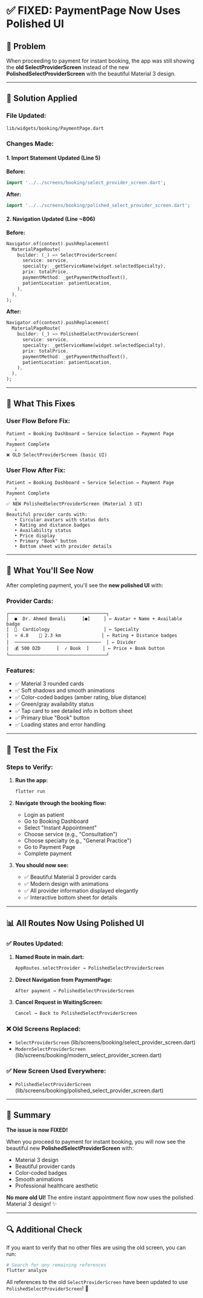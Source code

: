 # ✅ FIXED: PaymentPage Now Uses Polished UI

## 🐛 Problem
When proceeding to payment for instant booking, the app was still showing the **old SelectProviderScreen** instead of the new **PolishedSelectProviderScreen** with the beautiful Material 3 design.

---

## 🔧 Solution Applied

### File Updated:
`lib/widgets/booking/PaymentPage.dart`

### Changes Made:

#### 1. **Import Statement Updated** (Line 5)
**Before:**
```dart
import '../../screens/booking/select_provider_screen.dart';
```

**After:**
```dart
import '../../screens/booking/polished_select_provider_screen.dart';
```

#### 2. **Navigation Updated** (Line ~806)
**Before:**
```dart
Navigator.of(context).pushReplacement(
  MaterialPageRoute(
    builder: (_) => SelectProviderScreen(
      service: service,
      specialty: _getServiceName(widget.selectedSpecialty),
      prix: totalPrice,
      paymentMethod: _getPaymentMethodText(),
      patientLocation: patientLocation,
    ),
  ),
);
```

**After:**
```dart
Navigator.of(context).pushReplacement(
  MaterialPageRoute(
    builder: (_) => PolishedSelectProviderScreen(
      service: service,
      specialty: _getServiceName(widget.selectedSpecialty),
      prix: totalPrice,
      paymentMethod: _getPaymentMethodText(),
      patientLocation: patientLocation,
    ),
  ),
);
```

---

## 🎯 What This Fixes

### User Flow Before Fix:
```
Patient → Booking Dashboard → Service Selection → Payment Page
   ↓
Payment Complete
   ↓
❌ OLD SelectProviderScreen (basic UI)
```

### User Flow After Fix:
```
Patient → Booking Dashboard → Service Selection → Payment Page
   ↓
Payment Complete
   ↓
✅ NEW PolishedSelectProviderScreen (Material 3 UI)
   ↓
Beautiful provider cards with:
   • Circular avatars with status dots
   • Rating and distance badges
   • Availability status
   • Price display
   • Primary "Book" button
   • Bottom sheet with provider details
```

---

## 🎨 What You'll See Now

After completing payment, you'll see the **new polished UI** with:

### Provider Cards:
```
┌────────────────────────────────────┐
│  ●  Dr. Ahmed Benali      [●]     │ ← Avatar + Name + Available badge
│  🏥  Cardiology                    │ ← Specialty
│  ⭐ 4.8    📍 2.3 km               │ ← Rating + Distance badges
│  ────────────────────────────────  │ ← Divider
│  💰 500 DZD      [  ✓ Book  ]     │ ← Price + Book button
└────────────────────────────────────┘
```

### Features:
- ✅ Material 3 rounded cards
- ✅ Soft shadows and smooth animations
- ✅ Color-coded badges (amber rating, blue distance)
- ✅ Green/gray availability status
- ✅ Tap card to see detailed info in bottom sheet
- ✅ Primary blue "Book" button
- ✅ Loading states and error handling

---

## 🚀 Test the Fix

### Steps to Verify:
1. **Run the app:**
   ```powershell
   flutter run
   ```

2. **Navigate through the booking flow:**
   - Login as patient
   - Go to Booking Dashboard
   - Select "Instant Appointment"
   - Choose service (e.g., "Consultation")
   - Choose specialty (e.g., "General Practice")
   - Go to Payment Page
   - Complete payment

3. **You should now see:**
   - ✅ Beautiful Material 3 provider cards
   - ✅ Modern design with animations
   - ✅ All provider information displayed elegantly
   - ✅ Interactive bottom sheet for details

---

## 📊 All Routes Now Using Polished UI

### ✅ Routes Updated:

1. **Named Route in main.dart:**
   ```dart
   AppRoutes.selectProvider → PolishedSelectProviderScreen
   ```

2. **Direct Navigation from PaymentPage:**
   ```dart
   After payment → PolishedSelectProviderScreen
   ```

3. **Cancel Request in WaitingScreen:**
   ```dart
   Cancel → Back to PolishedSelectProviderScreen
   ```

### ❌ Old Screens Replaced:
- `SelectProviderScreen` (lib/screens/booking/select_provider_screen.dart)
- `ModernSelectProviderScreen` (lib/screens/booking/modern_select_provider_screen.dart)

### ✅ New Screen Used Everywhere:
- `PolishedSelectProviderScreen` (lib/screens/booking/polished_select_provider_screen.dart)

---

## 🎉 Summary

**The issue is now FIXED!**

When you proceed to payment for instant booking, you will now see the beautiful new **PolishedSelectProviderScreen** with:
- Material 3 design
- Beautiful provider cards
- Color-coded badges
- Smooth animations
- Professional healthcare aesthetic

**No more old UI!** The entire instant appointment flow now uses the polished Material 3 design! ✨

---

## 🔍 Additional Check

If you want to verify that no other files are using the old screen, you can run:

```powershell
# Search for any remaining references
flutter analyze
```

All references to the old `SelectProviderScreen` have been updated to use `PolishedSelectProviderScreen`! 🎯
